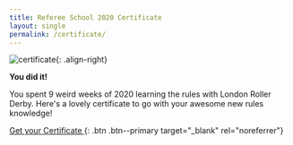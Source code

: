 ```yaml
---
title: Referee School 2020 Certificate
layout: single
permalink: /certificate/
---
```


![certificate](https://res.cloudinary.com/officially-awesome/image/upload/f_auto,q_auto,c_scale,w_300/officially-awesome/screenshots/referee-school-2020-certificate_dyslo4.png){: .align-right}

**You did it!**

You spent 9 weird weeks of 2020 learning the rules with London Roller Derby. Here's a lovely certificate to go with your awesome new rules knowledge!

[Get your Certificate <i class="fas fa-external-link-alt"></i>](/assets/pdf/referee-school-2020-certificate.pdf){: .btn .btn--primary target="_blank" rel="noreferrer"}
